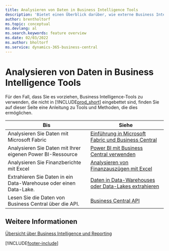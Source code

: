 ```yaml
---
title: Analysieren von Daten in Business Intelligence Tools
description: 'Bietet einen Überblick darüber, wie externe Business Intelligence Tools mit den Daten von Business Central interagieren können.'
author: brentholtorf
ms.topic: conceptual
ms.devlang: al
ms.search.keywords: feature overview
ms.date: 02/03/2022
ms.author: bholtorf
ms.service: dynamics-365-business-central
---
```

# <a name="analyze-data-in-business-intelligence-tools"></a>Analysieren von Daten in Business Intelligence Tools

Für den Fall, dass Sie es vorziehen, Business Intelligence-Tools zu verwenden, die nicht in [!INCLUDE[prod_short](includes/prod_short.md)] eingebettet sind, finden Sie auf dieser Seite eine Anleitung zu Tools und Methoden, die dies ermöglichen.

| Bis | Siehe |
| --- | --- |
|Analysieren Sie Daten mit Microsoft Fabric| [Einführung in Microsoft Fabric und Business Central](admin-fabric.md) |
|Analysieren Sie Daten mit Ihrer eigenen Power BI-Ressource| [Power BI mit Business Central verwenden](admin-powerbi.md) |
|Analysieren Sie Finanzberichte mit Excel| [Analysieren von Finanzauszügen mit Excel](finance-analyze-excel.md) |
|Extrahieren Sie Daten in ein Data-Warehouse oder einen Data-Lake. |[Daten in Data-Warehouses oder Data-Lakes extrahieren](/dynamics365/business-central/dev-itpro/performance/performance-developer#efficient-extracts-to-data-lakes-or-data-warehouses)|
|Lesen Sie die Daten von Business Central über die API.| [Business Central API](/dynamics365/business-central/dev-itpro/api-reference/v2.0/)|

## <a name="see-also"></a>Weitere Informationen

[Übersicht über Business Intelligence und Reporting](reports-use-reports.md)


[!INCLUDE[footer-include](includes/footer-banner.md)]
